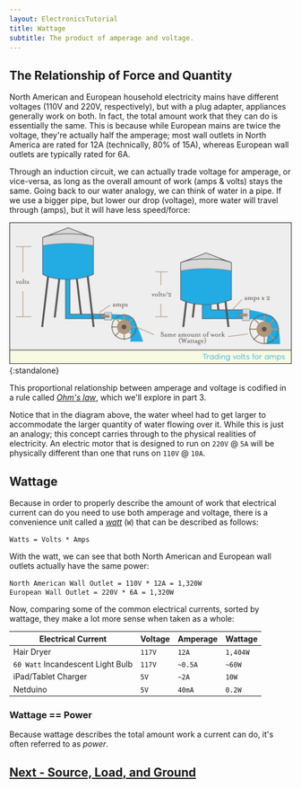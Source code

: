 ```yaml
---
layout: ElectronicsTutorial
title: Wattage
subtitle: The product of amperage and voltage.
---
```


## The Relationship of Force and Quantity

North American and European household electricity mains have different voltages (110V and 220V, respectively), but with a plug adapter, appliances generally work on both. In fact, the total amount work that they can do is essentially the same. This is because while European mains are twice the voltage, they're actually half the amperage; most wall outlets in North America are rated for 12A (technically, 80% of 15A), whereas European wall outlets are typically rated for 6A.

Through an induction circuit, we can actually trade voltage for amperage, or vice-versa, as long as the overall amount of work (amps & volts) stays the same. Going back to our water analogy, we can think of water in a pipe. If we use a bigger pipe, but lower our drop (voltage), more water will travel through (amps), but it will have less speed/force:

![Illustration of trading volts for amps: a tall water tower with a small pipe flowing at some amps and a shorter water tower with larger pipe flowing at two times the amps.](../Support_Files/Water_Tower_Trading_volts_for_amps.svg){:standalone}

This proportional relationship between amperage and voltage is codified in a rule called [_Ohm's law_](https://en.wikipedia.org/wiki/Ohm%27s_law), which we'll explore in part 3.

Notice that in the diagram above, the water wheel had to get larger to accommodate the larger quantity of water flowing over it. While this is just an analogy; this concept carries through to the physical realities of electricity. An electric motor that is designed to run on `220V` @ `5A` will be physically different than one that runs on `110V` @ `10A`. 

## Wattage

Because in order to properly describe the amount of work that electrical current can do you need to use both amperage and voltage, there is a convenience unit called a _[watt](https://en.wikipedia.org/wiki/Watt)_ (`W`) that can be described as follows:

```
Watts = Volts * Amps
```

With the watt, we can see that both North American and European wall outlets actually have the same power:

```
North American Wall Outlet = 110V * 12A = 1,320W
European Wall Outlet = 220V * 6A = 1,320W
```

Now, comparing some of the common electrical currents, sorted by wattage, they make a lot more sense when taken as a whole:

| Electrical Current                | Voltage | Amperage | Wattage  |
|-----------------------------------|---------|----------|----------|
| Hair Dryer                        | `117V`  | `12A`    | `1,404W` |
| `60 Watt` Incandescent Light Bulb | `117V`  | `~0.5A`  | `~60W`   |
| iPad/Tablet Charger               | `5V`    | `~2A`    | `10W`    |
| Netduino                          | `5V`    | `40mA`   | `0.2W`   |

### Wattage == Power

Because wattage describes the total amount work a current can do, it's often referred to as _power_.

## [Next - Source, Load, and Ground](../Source_Load_and_Ground)